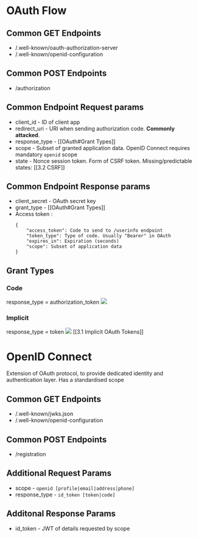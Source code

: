 # OAuth Flow
## Common GET Endpoints
-   /.well-known/oauth-authorization-server
-   /.well-known/openid-configuration
## Common POST Endpoints
- /authorization
## Common Endpoint Request params
- client_id - ID of client app
- redirect_uri - URI when sending authorization code. **Commonly attacked**.
- response_type - [[OAuth#Grant Types]]
- scope - Subset of granted application data. OpenID Connect requires mandatory `openid` scope
- state - Nonce session token. Form of CSRF token. Missing/predictable states: [[3.2 CSRF]]

## Common Endpoint Response params
- client_secret - OAuth secret key
- grant_type - [[OAuth#Grant Types]]
- Access token :
	```
	{
		"access_token": Code to send to /userinfo endpoint
		"token_type": Type of code. Usually "Bearer" in OAuth
		"expires_in": Expiration (seconds)
		"scope": Subset of application data
	}
	```

## Grant Types
### Code
response_type = authorization_token
![](OAuthCode.png)

### Implicit
response_type = token
![](OAuthToken.png)
[[3.1 Implicit OAuth Tokens]]

# OpenID Connect
Extension of OAuth protocol, to provide dedicated identity and authentication layer.
Has a standardised scope
## Common GET Endpoints
-   /.well-known/jwks.json
-   /.well-known/openid-configuration
## Common POST Endpoints
- /registration
## Additional Request Params
- scope - `openid [profile|email|address|phone]`
- response_type - `id_token [token|code]`
## Additonal Response Params
- id_token - JWT of details requested by scope